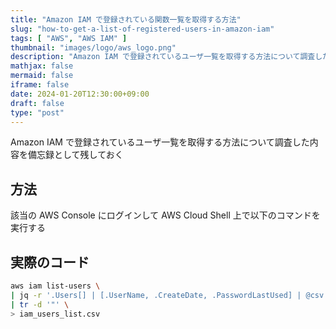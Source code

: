 ```yaml
---
title: "Amazon IAM で登録されている関数一覧を取得する方法"
slug: "how-to-get-a-list-of-registered-users-in-amazon-iam"
tags: [ "AWS", "AWS IAM" ]
thumbnail: "images/logo/aws_logo.png"
description: "Amazon IAM で登録されているユーザ一覧を取得する方法について調査した内容を備忘録として残しておく"
mathjax: false
mermaid: false
iframe: false
date: 2024-01-20T12:30:00+09:00
draft: false
type: "post"
---
```


Amazon IAM で登録されているユーザ一覧を取得する方法について調査した内容を備忘録として残しておく

## 方法

該当の AWS Console にログインして AWS Cloud Shell 上で以下のコマンドを実行する

## 実際のコード

```bash
aws iam list-users \
| jq -r '.Users[] | [.UserName, .CreateDate, .PasswordLastUsed] | @csv' \
| tr -d '"' \
> iam_users_list.csv
```
